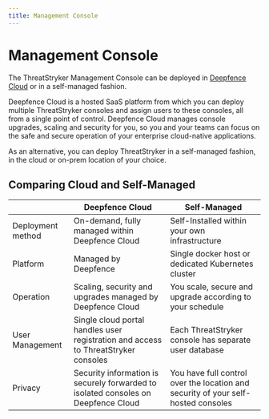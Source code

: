 ```yaml
---
title: Management Console
---
```


# Management Console

The ThreatStryker Management Console can be deployed in [Deepfence Cloud](https://deepfence.cloud) or in a self-managed fashion.

Deepfence Cloud is a hosted SaaS platform from which you can deploy multiple ThreatStryker consoles and assign users to these consoles, all from a single point of control.  Deepfence Cloud manages console upgrades, scaling and security for you, so you and your teams can focus on the safe and secure operation of your enterprise cloud-native applications.

As an alternative, you can deploy ThreatStryker in a self-managed fashion, in the cloud or on-prem location of your choice.


## Comparing Cloud and Self-Managed

|                   | Deepfence Cloud                                                                    | Self-Managed                                                                      |
|-------------------|------------------------------------------------------------------------------------|-----------------------------------------------------------------------------------|
| Deployment method | On-demand, fully managed within Deepfence Cloud                                    | Self-Installed within your own infrastructure                                     |
| Platform          | Managed by Deepfence                                                               | Single docker host or dedicated Kubernetes cluster                                |
| Operation         | Scaling, security and upgrades managed by Deepfence Cloud                          | You scale, secure and upgrade according to your schedule                          |
| User Management   | Single cloud portal handles user registration and access to ThreatStryker consoles | Each ThreatStryker console has separate user database                             |
| Privacy           | Security information is securely forwarded to isolated consoles on Deepfence Cloud | You have full control over the location and security of your self-hosted consoles |
